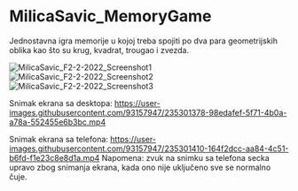 # MilicaSavic_MemoryGame
Jednostavna igra memorije u kojoj treba spojiti po dva para geometrijskih oblika kao što su krug, kvadrat, trougao i zvezda.

![MilicaSavic_F2-2-2022_Screenshot1](https://user-images.githubusercontent.com/93157947/235301295-7232bf49-a4f8-42f8-a07d-6b2b53570eb5.jpg)
![MilicaSavic_F2-2-2022_Screenshot2](https://user-images.githubusercontent.com/93157947/235301328-21cdb279-6e51-45ef-a513-096a59d387a2.jpg)
![MilicaSavic_F2-2-2022_Screenshot3](https://user-images.githubusercontent.com/93157947/235301347-7479d9b1-d464-44e0-9d3a-e472c85242e8.jpg)

Snimak ekrana sa desktopa:
https://user-images.githubusercontent.com/93157947/235301378-98edafef-5f71-4b0a-a78a-552455e6b3bc.mp4

Snimak ekrana sa telefona:
https://user-images.githubusercontent.com/93157947/235301410-164f2dcc-aa84-4c51-b6fd-f1e23c8e8d1a.mp4
Napomena: zvuk na snimku sa telefona secka upravo zbog snimanja ekrana, kada ono nije uključeno sve se normalno čuje.
